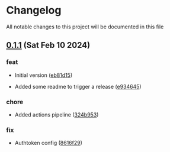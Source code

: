 
# Changelog

All notable changes to this project will be documented in this file


## [0.1.1](https://github.com/cp-utils/common-tools/compare/v0.1.0...v0.1.1) (Sat Feb 10 2024)

### feat

* Initial version ([eb81d15](https://github.com/cp-utils/common-tools/commit/eb81d1514e0b12ea01aaa9b50dea0ba6b3f3fbb9))

* Added some readme to trigger a release ([e934645](https://github.com/cp-utils/common-tools/commit/e9346450b1f30965c3acd7941abaf6c7bc2648dc))

### chore

* Added actions pipeline ([324b953](https://github.com/cp-utils/common-tools/commit/324b9535c265810b024ec46d1d11cdf234807afd))

### fix

* Authtoken config ([8616f29](https://github.com/cp-utils/common-tools/commit/8616f2942b279074f0f2eca3a072818c2c5e1ad7))
